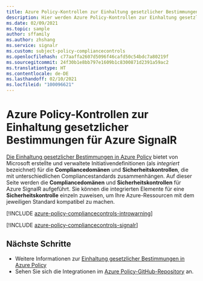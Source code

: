 ```yaml
---
title: Azure Policy-Kontrollen zur Einhaltung gesetzlicher Bestimmungen für Azure SignalR
description: Hier werden Azure Policy-Kontrollen zur Einhaltung gesetzlicher Bestimmungen aufgeführt, die für Azure SignalR verfügbar sind. Diese integrierten Richtliniendefinitionen bieten allgemeine Ansätze für die Verwaltung der Compliance Ihrer Azure-Ressourcen.
ms.date: 02/09/2021
ms.topic: sample
author: sffamily
ms.author: zhshang
ms.service: signalr
ms.custom: subject-policy-compliancecontrols
ms.openlocfilehash: c77aaffa2607d5096f46cafd50c54bdc7a80219f
ms.sourcegitcommit: 24f30b1e8bb797e1609b1c8300871d2391a59ac2
ms.translationtype: HT
ms.contentlocale: de-DE
ms.lasthandoff: 02/10/2021
ms.locfileid: "100096621"
---
```

# <a name="azure-policy-regulatory-compliance-controls-for-azure-signalr"></a>Azure Policy-Kontrollen zur Einhaltung gesetzlicher Bestimmungen für Azure SignalR

[Die Einhaltung gesetzlicher Bestimmungen in Azure Policy](../governance/policy/concepts/regulatory-compliance.md) bietet von Microsoft erstellte und verwaltete Initiativendefinitionen (als _integriert_ bezeichnet) für die **Compliancedomänen** und **Sicherheitskontrollen**, die mit unterschiedlichen Compliancestandards zusammenhängen. Auf dieser Seite werden die **Compliancedomänen** und **Sicherheitskontrollen** für Azure SignalR aufgeführt. Sie können die integrierten Elemente für eine **Sicherheitskontrolle** einzeln zuweisen, um Ihre Azure-Ressourcen mit dem jeweiligen Standard kompatibel zu machen.

[!INCLUDE [azure-policy-compliancecontrols-introwarning](../../includes/policy/standards/intro-warning.md)]

[!INCLUDE [azure-policy-compliancecontrols-signalr](../../includes/policy/standards/byrp/microsoft.signalrservice.md)]

## <a name="next-steps"></a>Nächste Schritte

- Weitere Informationen zur [Einhaltung gesetzlicher Bestimmungen in Azure Policy](../governance/policy/concepts/regulatory-compliance.md)
- Sehen Sie sich die Integrationen im [Azure Policy-GitHub-Repository](https://github.com/Azure/azure-policy) an.
